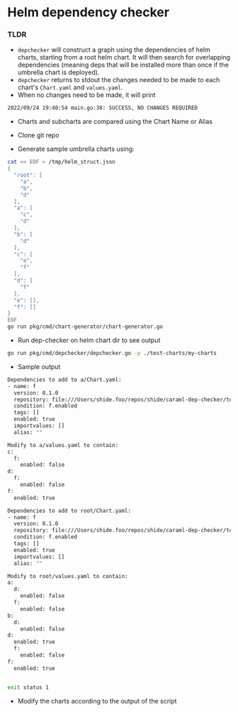 # Helm dependency checker

### TLDR
* `depchecker` will construct a graph using the dependencies of helm charts, starting from a root helm chart. It will then search for overlapping dependencies (meaning deps that will be installed more than once if the umbrella chart is deployed).
* `depchecker` returns to stdout the changes needed to be made to each chart's `Chart.yaml` and `values.yaml`.
* When no changes need to be made, it will print
```sh
2022/09/24 19:40:54 main.go:38: SUCCESS, NO CHANGES REQUIRED
```
* Charts and subcharts are compared using the Chart Name or Alias

* Clone git repo
* Generate sample umbrella charts using:
```sh
cat << EOF > /tmp/helm_struct.json
{
  "root": [
    "a",
    "b",
    "d"
  ],
  "a": [
    "c",
    "d"
  ],
  "b": [
    "d"
  ],
  "c": [
    "e",
    "f"
  ],
  "d": [
    "f"
  ],
  "e": [],
  "f": []
}
EOF
go run pkg/cmd/chart-generator/chart-generator.go

```

* Run dep-checker on helm chart dir to see output

```sh
go run pkg/cmd/depchecker/depchecker.go -p ./test-charts/my-charts
```

* Sample output
```sh
Dependencies to add to a/Chart.yaml:
- name: f
  version: 0.1.0
  repository: file:///Users/shide.foo/repos/shide/caraml-dep-checker/test-charts/my-charts/f
  condition: f.enabled
  tags: []
  enabled: true
  importvalues: []
  alias: ""

Modify to a/values.yaml to contain:
c:
  f:
    enabled: false
d:
  f:
    enabled: false
f:
  enabled: true

Dependencies to add to root/Chart.yaml:
- name: f
  version: 0.1.0
  repository: file:///Users/shide.foo/repos/shide/caraml-dep-checker/test-charts/my-charts/f
  condition: f.enabled
  tags: []
  enabled: true
  importvalues: []
  alias: ""

Modify to root/values.yaml to contain:
a:
  d:
    enabled: false
  f:
    enabled: false
b:
  d:
    enabled: false
d:
  enabled: true
  f:
    enabled: false
f:
  enabled: true


exit status 1
```

* Modify the charts according to the output of the script
